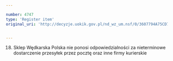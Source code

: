 ```yaml
---

number: 4747
type: 'Register item'
original_uri: 'http://decyzje.uokik.gov.pl/nd_wz_um.nsf/0/3607794A75CD768FC1257B79002A71C0?OpenDocument'


---
```


18. Sklep Wędkarska Polska nie ponosi odpowiedzialności za nieterminowe dostarczenie przesyłek przez pocztę oraz inne firmy kurierskie
